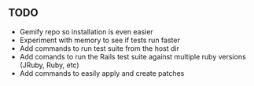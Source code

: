 TODO
----
* Gemify repo so installation is even easier
* Experiment with memory to see if tests run faster
* Add commands to run test suite from the host dir
* Add comands to run the Rails test suite against multiple ruby versions (JRuby, Ruby, etc)
* Add commands to easily apply and create patches